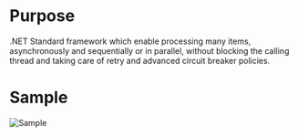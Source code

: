 # Purpose
.NET Standard framework which enable processing many items, asynchronously and sequentially or in parallel, without blocking the calling thread and taking care of retry and advanced circuit breaker policies.

# Sample
![Sample](https://github.com/bbougot/GrandCentralDispatch/Sample.png)
